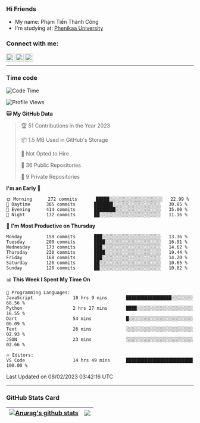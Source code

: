 ### Hi Friends

- My name: Phạm Tiến Thành Công
- I'm studying at: [Phenikaa University]


### Connect with me:
[<img align="left" alt="PhamTienThanhCong | Facebook" width="22px" src="https://upload.wikimedia.org/wikipedia/commons/thumb/1/16/Facebook-icon-1.png/640px-Facebook-icon-1.png" />][facebook]
[<img align="left" alt="PhamTienThanhCong | Zalo" width="22px" src="https://www.anphatpc.com.vn/template/anphat_2020v2/images/icon-zalo.jpg" />][zalo]
[<img align="left" alt="PhamTienThanhCong | LinkedIn" width="22px" src="https://cdn3.iconfinder.com/data/icons/inficons/512/linkedin.png" />][linkedin]

<br />

---

### Time code

<!--START_SECTION:waka-->
![Code Time](http://img.shields.io/badge/Code%20Time-874%20hrs%2027%20mins-blue)

![Profile Views](http://img.shields.io/badge/Profile%20Views-5-blue)

**🐱 My GitHub Data** 

> 🏆 51 Contributions in the Year 2023
 > 
> 📦 1.5 MB Used in GitHub's Storage 
 > 
> 🚫 Not Opted to Hire
 > 
> 📜 36 Public Repositories 
 > 
> 🔑 9 Private Repositories  
 > 
**I'm an Early 🐤** 

```text
🌞 Morning      272 commits       █████░░░░░░░░░░░░░░░░░░░░   22.99 % 
🌆 Daytime      365 commits       ███████░░░░░░░░░░░░░░░░░░   30.85 % 
🌃 Evening      414 commits       ████████░░░░░░░░░░░░░░░░░   35.00 % 
🌙 Night        132 commits       ██░░░░░░░░░░░░░░░░░░░░░░░   11.16 % 

```
📅 **I'm Most Productive on Thursday** 

```text
Monday         158 commits       ███░░░░░░░░░░░░░░░░░░░░░░   13.36 % 
Tuesday        200 commits       ████░░░░░░░░░░░░░░░░░░░░░   16.91 % 
Wednesday      173 commits       ███░░░░░░░░░░░░░░░░░░░░░░   14.62 % 
Thursday       230 commits       ████░░░░░░░░░░░░░░░░░░░░░   19.44 % 
Friday         168 commits       ███░░░░░░░░░░░░░░░░░░░░░░   14.20 % 
Saturday       126 commits       ██░░░░░░░░░░░░░░░░░░░░░░░   10.65 % 
Sunday         128 commits       ██░░░░░░░░░░░░░░░░░░░░░░░   10.82 % 

```


📊 **This Week I Spent My Time On** 

```text
💬 Programming Languages: 
JavaScript               10 hrs 9 mins       █████████████████░░░░░░░░   68.56 % 
Python                   2 hrs 27 mins       ████░░░░░░░░░░░░░░░░░░░░░   16.55 % 
Dart                     54 mins             █░░░░░░░░░░░░░░░░░░░░░░░░   06.09 % 
Text                     26 mins             ░░░░░░░░░░░░░░░░░░░░░░░░░   02.93 % 
JSON                     23 mins             ░░░░░░░░░░░░░░░░░░░░░░░░░   02.66 % 

🔥 Editors: 
VS Code                  14 hrs 49 mins      █████████████████████████   100.00 % 

```


 Last Updated on 08/02/2023 03:42:16 UTC
<!--END_SECTION:waka-->

---

### GitHub Stats Card

| <a href="https://github.com/phamtienthanhcong"><img align="center" src="https://github-readme-stats.vercel.app/api?username=PhamTienThanhCong&show_icons=true&include_all_commits=true&theme=buefy&hide_border=true&theme=ocean_dark" alt="Anurag's github stats" /></a> | <a href="https://github.com/phamtienthanhcong"><img align="center" src="https://github-readme-stats.vercel.app/api/top-langs/?username=PhamTienThanhCong&layout=compact&theme=buefy&hide_border=true&theme=ocean_dark" /></a> |
| ------------- | ------------- |

[Phenikaa University]: https://phenikaa-uni.edu.vn/vi
[facebook]: https://www.facebook.com/phamtienthanhcong
[linkedin]: https://linkedin.com/in/phamtienthanhcong
[zalo]: https://zalo.me/0396396332
[tiktok]: https://www.tiktok.com/@phamtienthanhcong
[web]: https://github.com/PhamTienThanhCong/web_dev
[min project]: https://github.com/PhamTienThanhCong/Project-Of-Web
[c and cpp]: https://github.com/PhamTienThanhCong/Code_C_and_Cpro
[python]: https://github.com/PhamTienThanhCong/Python_beginer
